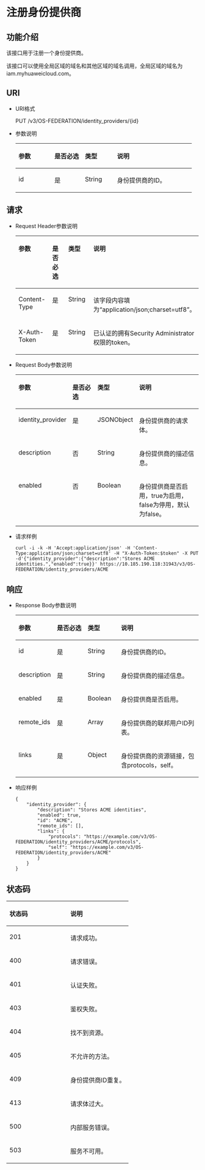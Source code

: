 # 注册身份提供商<a name="zh-cn_topic_0057845606"></a>

## 功能介绍<a name="section1156121494041"></a>

该接口用于注册一个身份提供商。

该接口可以使用全局区域的域名和其他区域的域名调用，全局区域的域名为iam.myhuaweicloud.com。

## URI<a name="section3951742894041"></a>

-   URI格式

    PUT /v3/OS-FEDERATION/identity\_providers/\{id\}


-   参数说明

    <a name="table5106348094041"></a>
    <table><thead align="left"><tr id="row5126430694041"><th class="cellrowborder" valign="top" width="20.352035203520348%" id="mcps1.1.5.1.1"><p id="p5876810194041"><a name="p5876810194041"></a><a name="p5876810194041"></a>参数</p>
    </th>
    <th class="cellrowborder" valign="top" width="17.301730173017297%" id="mcps1.1.5.1.2"><p id="p6259571294041"><a name="p6259571294041"></a><a name="p6259571294041"></a>是否必选</p>
    </th>
    <th class="cellrowborder" valign="top" width="18.23182318231823%" id="mcps1.1.5.1.3"><p id="p3708791694041"><a name="p3708791694041"></a><a name="p3708791694041"></a>类型</p>
    </th>
    <th class="cellrowborder" valign="top" width="44.114411441144114%" id="mcps1.1.5.1.4"><p id="p5133121694041"><a name="p5133121694041"></a><a name="p5133121694041"></a>说明</p>
    </th>
    </tr>
    </thead>
    <tbody><tr id="row6418786194041"><td class="cellrowborder" valign="top" width="20.352035203520348%" headers="mcps1.1.5.1.1 "><p id="p3183427594041"><a name="p3183427594041"></a><a name="p3183427594041"></a>id</p>
    </td>
    <td class="cellrowborder" valign="top" width="17.301730173017297%" headers="mcps1.1.5.1.2 "><p id="p2843945794041"><a name="p2843945794041"></a><a name="p2843945794041"></a>是</p>
    </td>
    <td class="cellrowborder" valign="top" width="18.23182318231823%" headers="mcps1.1.5.1.3 "><p id="p2189464794041"><a name="p2189464794041"></a><a name="p2189464794041"></a>String</p>
    </td>
    <td class="cellrowborder" valign="top" width="44.114411441144114%" headers="mcps1.1.5.1.4 "><p id="p2863598294041"><a name="p2863598294041"></a><a name="p2863598294041"></a>身份提供商的ID。</p>
    </td>
    </tr>
    </tbody>
    </table>


## 请求<a name="section3781319794041"></a>

-   Request Header参数说明

    <a name="table5802941494041"></a>
    <table><thead align="left"><tr id="row2251960494041"><th class="cellrowborder" valign="top" width="20.34%" id="mcps1.1.5.1.1"><p id="p1214867494041"><a name="p1214867494041"></a><a name="p1214867494041"></a>参数</p>
    </th>
    <th class="cellrowborder" valign="top" width="17.34%" id="mcps1.1.5.1.2"><p id="p4451854894041"><a name="p4451854894041"></a><a name="p4451854894041"></a>是否必选</p>
    </th>
    <th class="cellrowborder" valign="top" width="17.94%" id="mcps1.1.5.1.3"><p id="p4923265994041"><a name="p4923265994041"></a><a name="p4923265994041"></a>类型</p>
    </th>
    <th class="cellrowborder" valign="top" width="44.379999999999995%" id="mcps1.1.5.1.4"><p id="p2842243894041"><a name="p2842243894041"></a><a name="p2842243894041"></a>说明</p>
    </th>
    </tr>
    </thead>
    <tbody><tr id="row2051615094041"><td class="cellrowborder" valign="top" width="20.34%" headers="mcps1.1.5.1.1 "><p id="p5119543494041"><a name="p5119543494041"></a><a name="p5119543494041"></a>Content-Type</p>
    </td>
    <td class="cellrowborder" valign="top" width="17.34%" headers="mcps1.1.5.1.2 "><p id="p5318948394041"><a name="p5318948394041"></a><a name="p5318948394041"></a>是</p>
    </td>
    <td class="cellrowborder" valign="top" width="17.94%" headers="mcps1.1.5.1.3 "><p id="p1338083294041"><a name="p1338083294041"></a><a name="p1338083294041"></a>String</p>
    </td>
    <td class="cellrowborder" valign="top" width="44.379999999999995%" headers="mcps1.1.5.1.4 "><p id="p1010558594041"><a name="p1010558594041"></a><a name="p1010558594041"></a>该字段内容填为<span class="parmvalue" id="parmvalue1823317483242"><a name="parmvalue1823317483242"></a><a name="parmvalue1823317483242"></a>“application/json;charset=utf8”</span>。</p>
    </td>
    </tr>
    <tr id="row2384140894041"><td class="cellrowborder" valign="top" width="20.34%" headers="mcps1.1.5.1.1 "><p id="p5210592894041"><a name="p5210592894041"></a><a name="p5210592894041"></a>X-Auth-Token</p>
    </td>
    <td class="cellrowborder" valign="top" width="17.34%" headers="mcps1.1.5.1.2 "><p id="p5983062494041"><a name="p5983062494041"></a><a name="p5983062494041"></a>是</p>
    </td>
    <td class="cellrowborder" valign="top" width="17.94%" headers="mcps1.1.5.1.3 "><p id="p1444235294041"><a name="p1444235294041"></a><a name="p1444235294041"></a>String</p>
    </td>
    <td class="cellrowborder" valign="top" width="44.379999999999995%" headers="mcps1.1.5.1.4 "><p id="p6357973814242"><a name="p6357973814242"></a><a name="p6357973814242"></a>已认证的拥有Security Administrator权限的token。</p>
    </td>
    </tr>
    </tbody>
    </table>

-   Request Body参数说明

    <a name="table6566837894041"></a>
    <table><thead align="left"><tr id="row316713194041"><th class="cellrowborder" valign="top" width="20.44%" id="mcps1.1.5.1.1"><p id="p5521104194041"><a name="p5521104194041"></a><a name="p5521104194041"></a>参数</p>
    </th>
    <th class="cellrowborder" valign="top" width="17.18%" id="mcps1.1.5.1.2"><p id="p4290937394041"><a name="p4290937394041"></a><a name="p4290937394041"></a>是否必选</p>
    </th>
    <th class="cellrowborder" valign="top" width="18.07%" id="mcps1.1.5.1.3"><p id="p5310715694041"><a name="p5310715694041"></a><a name="p5310715694041"></a>类型</p>
    </th>
    <th class="cellrowborder" valign="top" width="44.31%" id="mcps1.1.5.1.4"><p id="p671240094041"><a name="p671240094041"></a><a name="p671240094041"></a>说明</p>
    </th>
    </tr>
    </thead>
    <tbody><tr id="row147705523391"><td class="cellrowborder" valign="top" width="20.44%" headers="mcps1.1.5.1.1 "><p id="p177019521394"><a name="p177019521394"></a><a name="p177019521394"></a>identity_provider</p>
    </td>
    <td class="cellrowborder" valign="top" width="17.18%" headers="mcps1.1.5.1.2 "><p id="p777016526395"><a name="p777016526395"></a><a name="p777016526395"></a>是</p>
    </td>
    <td class="cellrowborder" valign="top" width="18.07%" headers="mcps1.1.5.1.3 "><p id="p1277075273915"><a name="p1277075273915"></a><a name="p1277075273915"></a>JSONObject</p>
    </td>
    <td class="cellrowborder" valign="top" width="44.31%" headers="mcps1.1.5.1.4 "><p id="p3770852183920"><a name="p3770852183920"></a><a name="p3770852183920"></a>身份提供商的请求体。</p>
    </td>
    </tr>
    <tr id="row683356194041"><td class="cellrowborder" valign="top" width="20.44%" headers="mcps1.1.5.1.1 "><p id="p1664757494041"><a name="p1664757494041"></a><a name="p1664757494041"></a>description</p>
    </td>
    <td class="cellrowborder" valign="top" width="17.18%" headers="mcps1.1.5.1.2 "><p id="p627627294041"><a name="p627627294041"></a><a name="p627627294041"></a>否</p>
    </td>
    <td class="cellrowborder" valign="top" width="18.07%" headers="mcps1.1.5.1.3 "><p id="p3861601494041"><a name="p3861601494041"></a><a name="p3861601494041"></a>String</p>
    </td>
    <td class="cellrowborder" valign="top" width="44.31%" headers="mcps1.1.5.1.4 "><p id="p4088943394041"><a name="p4088943394041"></a><a name="p4088943394041"></a>身份提供商的描述信息。</p>
    </td>
    </tr>
    <tr id="row3246057894041"><td class="cellrowborder" valign="top" width="20.44%" headers="mcps1.1.5.1.1 "><p id="p1206117994041"><a name="p1206117994041"></a><a name="p1206117994041"></a>enabled</p>
    </td>
    <td class="cellrowborder" valign="top" width="17.18%" headers="mcps1.1.5.1.2 "><p id="p3743141294041"><a name="p3743141294041"></a><a name="p3743141294041"></a>否</p>
    </td>
    <td class="cellrowborder" valign="top" width="18.07%" headers="mcps1.1.5.1.3 "><p id="p1204549394041"><a name="p1204549394041"></a><a name="p1204549394041"></a>Boolean</p>
    </td>
    <td class="cellrowborder" valign="top" width="44.31%" headers="mcps1.1.5.1.4 "><p id="p3616087194041"><a name="p3616087194041"></a><a name="p3616087194041"></a>身份提供商是否启用，true为启用，false为停用，默认为false。</p>
    </td>
    </tr>
    </tbody>
    </table>


-   请求样例

    ```
    curl -i -k -H 'Accept:application/json' -H 'Content-Type:application/json;charset=utf8' -H "X-Auth-Token:$token" -X PUT -d'{"identity_provider":{"description":"Stores ACME identities.","enabled":true}}' https://10.185.190.118:31943/v3/OS-FEDERATION/identity_providers/ACME
    ```


## 响应<a name="section2085259294041"></a>

-   Response Body参数说明

    <a name="table4599365094041"></a>
    <table><thead align="left"><tr id="row6084341394041"><th class="cellrowborder" valign="top" width="20.65%" id="mcps1.1.5.1.1"><p id="p2936938394041"><a name="p2936938394041"></a><a name="p2936938394041"></a>参数</p>
    </th>
    <th class="cellrowborder" valign="top" width="16.91%" id="mcps1.1.5.1.2"><p id="p3010983894041"><a name="p3010983894041"></a><a name="p3010983894041"></a>是否必选</p>
    </th>
    <th class="cellrowborder" valign="top" width="18.19%" id="mcps1.1.5.1.3"><p id="p2297784294041"><a name="p2297784294041"></a><a name="p2297784294041"></a>类型</p>
    </th>
    <th class="cellrowborder" valign="top" width="44.25%" id="mcps1.1.5.1.4"><p id="p4926591494041"><a name="p4926591494041"></a><a name="p4926591494041"></a>说明</p>
    </th>
    </tr>
    </thead>
    <tbody><tr id="row3111611194041"><td class="cellrowborder" valign="top" width="20.65%" headers="mcps1.1.5.1.1 "><p id="p3737704894041"><a name="p3737704894041"></a><a name="p3737704894041"></a>id</p>
    </td>
    <td class="cellrowborder" valign="top" width="16.91%" headers="mcps1.1.5.1.2 "><p id="p764204694041"><a name="p764204694041"></a><a name="p764204694041"></a>是</p>
    </td>
    <td class="cellrowborder" valign="top" width="18.19%" headers="mcps1.1.5.1.3 "><p id="p1502596094041"><a name="p1502596094041"></a><a name="p1502596094041"></a>String</p>
    </td>
    <td class="cellrowborder" valign="top" width="44.25%" headers="mcps1.1.5.1.4 "><p id="p914323094041"><a name="p914323094041"></a><a name="p914323094041"></a>身份提供商的ID。</p>
    </td>
    </tr>
    <tr id="row1518021494041"><td class="cellrowborder" valign="top" width="20.65%" headers="mcps1.1.5.1.1 "><p id="p2163781894041"><a name="p2163781894041"></a><a name="p2163781894041"></a>description</p>
    </td>
    <td class="cellrowborder" valign="top" width="16.91%" headers="mcps1.1.5.1.2 "><p id="p783286394041"><a name="p783286394041"></a><a name="p783286394041"></a>是</p>
    </td>
    <td class="cellrowborder" valign="top" width="18.19%" headers="mcps1.1.5.1.3 "><p id="p3048218994041"><a name="p3048218994041"></a><a name="p3048218994041"></a>String</p>
    </td>
    <td class="cellrowborder" valign="top" width="44.25%" headers="mcps1.1.5.1.4 "><p id="p5313821994041"><a name="p5313821994041"></a><a name="p5313821994041"></a>身份提供商的描述信息。</p>
    </td>
    </tr>
    <tr id="row848192394041"><td class="cellrowborder" valign="top" width="20.65%" headers="mcps1.1.5.1.1 "><p id="p1594718194041"><a name="p1594718194041"></a><a name="p1594718194041"></a>enabled</p>
    </td>
    <td class="cellrowborder" valign="top" width="16.91%" headers="mcps1.1.5.1.2 "><p id="p1665327594041"><a name="p1665327594041"></a><a name="p1665327594041"></a>是</p>
    </td>
    <td class="cellrowborder" valign="top" width="18.19%" headers="mcps1.1.5.1.3 "><p id="p673803894041"><a name="p673803894041"></a><a name="p673803894041"></a>Boolean</p>
    </td>
    <td class="cellrowborder" valign="top" width="44.25%" headers="mcps1.1.5.1.4 "><p id="p891018194041"><a name="p891018194041"></a><a name="p891018194041"></a>身份提供商是否启用。</p>
    </td>
    </tr>
    <tr id="row61413316819"><td class="cellrowborder" valign="top" width="20.65%" headers="mcps1.1.5.1.1 "><p id="p1414173312813"><a name="p1414173312813"></a><a name="p1414173312813"></a>remote_ids</p>
    </td>
    <td class="cellrowborder" valign="top" width="16.91%" headers="mcps1.1.5.1.2 "><p id="p014933583"><a name="p014933583"></a><a name="p014933583"></a>是</p>
    </td>
    <td class="cellrowborder" valign="top" width="18.19%" headers="mcps1.1.5.1.3 "><p id="p414244115131"><a name="p414244115131"></a><a name="p414244115131"></a>Array</p>
    </td>
    <td class="cellrowborder" valign="top" width="44.25%" headers="mcps1.1.5.1.4 "><p id="p111511335811"><a name="p111511335811"></a><a name="p111511335811"></a>身份提供商的联邦用户ID列表。</p>
    </td>
    </tr>
    <tr id="row1308276894041"><td class="cellrowborder" valign="top" width="20.65%" headers="mcps1.1.5.1.1 "><p id="p5307125794041"><a name="p5307125794041"></a><a name="p5307125794041"></a>links</p>
    </td>
    <td class="cellrowborder" valign="top" width="16.91%" headers="mcps1.1.5.1.2 "><p id="p380452294041"><a name="p380452294041"></a><a name="p380452294041"></a>是</p>
    </td>
    <td class="cellrowborder" valign="top" width="18.19%" headers="mcps1.1.5.1.3 "><p id="p3973086094041"><a name="p3973086094041"></a><a name="p3973086094041"></a>Object</p>
    </td>
    <td class="cellrowborder" valign="top" width="44.25%" headers="mcps1.1.5.1.4 "><p id="p6408307894041"><a name="p6408307894041"></a><a name="p6408307894041"></a>身份提供商的资源链接，包含protocols，self。</p>
    </td>
    </tr>
    </tbody>
    </table>

-   响应样例

    ```
    {
        "identity_provider": {
            "description": "Stores ACME identities",
            "enabled": true,
            "id": "ACME",
            "remote_ids": [],
            "links": {
                "protocols": "https://example.com/v3/OS-FEDERATION/identity_providers/ACME/protocols",
                "self": "https://example.com/v3/OS-FEDERATION/identity_providers/ACME"
            }
        }
    }
    ```


## 状态码<a name="section4456313094041"></a>

<a name="table5284375594041"></a>
<table><thead align="left"><tr id="row1009137094041"><th class="cellrowborder" valign="top" width="50%" id="mcps1.1.3.1.1"><p id="p1209461894041"><a name="p1209461894041"></a><a name="p1209461894041"></a>状态码</p>
</th>
<th class="cellrowborder" valign="top" width="50%" id="mcps1.1.3.1.2"><p id="p4014001194041"><a name="p4014001194041"></a><a name="p4014001194041"></a>说明</p>
</th>
</tr>
</thead>
<tbody><tr id="row3011546094041"><td class="cellrowborder" valign="top" width="50%" headers="mcps1.1.3.1.1 "><p id="p2343323094041"><a name="p2343323094041"></a><a name="p2343323094041"></a>201</p>
</td>
<td class="cellrowborder" valign="top" width="50%" headers="mcps1.1.3.1.2 "><p id="p1904350594041"><a name="p1904350594041"></a><a name="p1904350594041"></a>请求成功。</p>
</td>
</tr>
<tr id="row3717381994041"><td class="cellrowborder" valign="top" width="50%" headers="mcps1.1.3.1.1 "><p id="p5828933394041"><a name="p5828933394041"></a><a name="p5828933394041"></a>400</p>
</td>
<td class="cellrowborder" valign="top" width="50%" headers="mcps1.1.3.1.2 "><p id="p2381551594041"><a name="p2381551594041"></a><a name="p2381551594041"></a>请求错误。</p>
</td>
</tr>
<tr id="row1301305194041"><td class="cellrowborder" valign="top" width="50%" headers="mcps1.1.3.1.1 "><p id="p4742420794041"><a name="p4742420794041"></a><a name="p4742420794041"></a>401</p>
</td>
<td class="cellrowborder" valign="top" width="50%" headers="mcps1.1.3.1.2 "><p id="p1615558894041"><a name="p1615558894041"></a><a name="p1615558894041"></a>认证失败。</p>
</td>
</tr>
<tr id="row1118257094041"><td class="cellrowborder" valign="top" width="50%" headers="mcps1.1.3.1.1 "><p id="p3337301194041"><a name="p3337301194041"></a><a name="p3337301194041"></a>403</p>
</td>
<td class="cellrowborder" valign="top" width="50%" headers="mcps1.1.3.1.2 "><p id="p1885937694041"><a name="p1885937694041"></a><a name="p1885937694041"></a>鉴权失败。</p>
</td>
</tr>
<tr id="row3551666294041"><td class="cellrowborder" valign="top" width="50%" headers="mcps1.1.3.1.1 "><p id="p5827737394041"><a name="p5827737394041"></a><a name="p5827737394041"></a>404</p>
</td>
<td class="cellrowborder" valign="top" width="50%" headers="mcps1.1.3.1.2 "><p id="p2284676494041"><a name="p2284676494041"></a><a name="p2284676494041"></a>找不到资源。</p>
</td>
</tr>
<tr id="row429429194041"><td class="cellrowborder" valign="top" width="50%" headers="mcps1.1.3.1.1 "><p id="p1229326694041"><a name="p1229326694041"></a><a name="p1229326694041"></a>405</p>
</td>
<td class="cellrowborder" valign="top" width="50%" headers="mcps1.1.3.1.2 "><p id="p5623047894041"><a name="p5623047894041"></a><a name="p5623047894041"></a>不允许的方法。</p>
</td>
</tr>
<tr id="row11885125610385"><td class="cellrowborder" valign="top" width="50%" headers="mcps1.1.3.1.1 "><p id="p888675653816"><a name="p888675653816"></a><a name="p888675653816"></a>409</p>
</td>
<td class="cellrowborder" valign="top" width="50%" headers="mcps1.1.3.1.2 "><p id="p3786276397"><a name="p3786276397"></a><a name="p3786276397"></a>身份提供商ID重复。</p>
</td>
</tr>
<tr id="row3631225494041"><td class="cellrowborder" valign="top" width="50%" headers="mcps1.1.3.1.1 "><p id="p5561142394041"><a name="p5561142394041"></a><a name="p5561142394041"></a>413</p>
</td>
<td class="cellrowborder" valign="top" width="50%" headers="mcps1.1.3.1.2 "><p id="p823140994041"><a name="p823140994041"></a><a name="p823140994041"></a>请求体过大。</p>
</td>
</tr>
<tr id="row697381994041"><td class="cellrowborder" valign="top" width="50%" headers="mcps1.1.3.1.1 "><p id="p2800850594041"><a name="p2800850594041"></a><a name="p2800850594041"></a>500</p>
</td>
<td class="cellrowborder" valign="top" width="50%" headers="mcps1.1.3.1.2 "><p id="p5409644394041"><a name="p5409644394041"></a><a name="p5409644394041"></a>内部服务错误。</p>
</td>
</tr>
<tr id="row1710594694041"><td class="cellrowborder" valign="top" width="50%" headers="mcps1.1.3.1.1 "><p id="p4340434994041"><a name="p4340434994041"></a><a name="p4340434994041"></a>503</p>
</td>
<td class="cellrowborder" valign="top" width="50%" headers="mcps1.1.3.1.2 "><p id="p2609141894041"><a name="p2609141894041"></a><a name="p2609141894041"></a>服务不可用。</p>
</td>
</tr>
</tbody>
</table>

